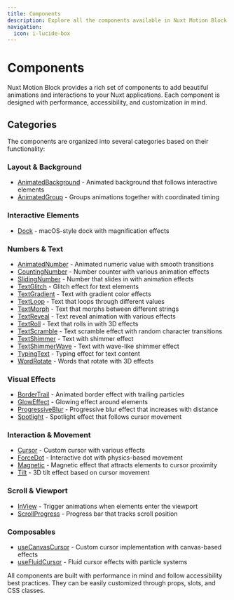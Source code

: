 ```yaml
---
title: Components
description: Explore all the components available in Nuxt Motion Block.
navigation:
  icon: i-lucide-box
---
```


# Components

Nuxt Motion Block provides a rich set of components to add beautiful animations and interactions to your Nuxt applications. Each component is designed with performance, accessibility, and customization in mind.

## Categories

The components are organized into several categories based on their functionality:

### Layout & Background
- [AnimatedBackground](/components/animated-background) - Animated background that follows interactive elements
- [AnimatedGroup](/components/animated-group) - Groups animations together with coordinated timing

### Interactive Elements
- [Dock](/components/dock) - macOS-style dock with magnification effects

### Numbers & Text
- [AnimatedNumber](/components/animated-number) - Animated numeric value with smooth transitions
- [CountingNumber](/components/counting-number) - Number counter with various animation effects
- [SlidingNumber](/components/sliding-number) - Number that slides in with animation effects
- [TextGlitch](/components/text-glitch) - Glitch effect for text elements
- [TextGradient](/components/text-gradient) - Text with gradient color effects
- [TextLoop](/components/text-loop) - Text that loops through different values
- [TextMorph](/components/text-morph) - Text that morphs between different strings
- [TextReveal](/components/text-reveal) - Text reveal animation with various effects
- [TextRoll](/components/text-roll) - Text that rolls in with 3D effects
- [TextScramble](/components/text-scramble) - Text scramble effect with random character transitions
- [TextShimmer](/components/text-shimmer) - Text with shimmer effect
- [TextShimmerWave](/components/text-shimmer-wave) - Text with wave-like shimmer effect
- [TypingText](/components/typing-text) - Typing effect for text content
- [WordRotate](/components/word-rotate) - Words that rotate with 3D effects

### Visual Effects
- [BorderTrail](/components/border-trail) - Animated border effect with trailing particles
- [GlowEffect](/components/glow-effect) - Glowing effect around elements
- [ProgressiveBlur](/components/progressive-blur) - Progressive blur effect that increases with distance
- [Spotlight](/components/spotlight) - Spotlight effect that follows cursor movement

### Interaction & Movement
- [Cursor](/components/cursor) - Custom cursor with various effects
- [ForceDot](/components/force-dot) - Interactive dot with physics-based movement
- [Magnetic](/components/magnetic) - Magnetic effect that attracts elements to cursor proximity
- [Tilt](/components/tilt) - 3D tilt effect based on cursor movement

### Scroll & Viewport
- [InView](/components/in-view) - Trigger animations when elements enter the viewport
- [ScrollProgress](/components/scroll-progress) - Progress bar that tracks scroll position

### Composables
- [useCanvasCursor](/components/use-canvas-cursor) - Custom cursor implementation with canvas-based effects
- [useFluidCursor](/components/use-fluid-cursor) - Fluid cursor effects with particle systems

All components are built with performance in mind and follow accessibility best practices. They can be easily customized through props, slots, and CSS classes.